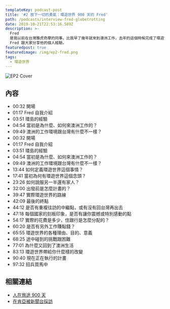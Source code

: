 ```yaml
---
templateKey: podcast-post
title: '#2 放下一切的勇氣：環遊世界 900 天的 Fred'
path: /podcasts/interview-fred-globetrotting
date: 2019-10-21T22:53:16.589Z
description: >-
  Fred
  是我以前在台灣雅虎奇摩的同事，比我早了幾年就來到澳洲工作，去年的這個時候完成了環遊世界。那我想如果你有出國工作的夢想、或者你本身已經在國外工作了，想必你們大都有一顆勇於冒險的心。可是，像環遊世界這樣的超級壯遊是否有可能達成呢？就讓已經完成的
  Fred 跟大家分享他的個人經驗。
featuredpost: true
featuredimage: /img/ep2-fred.png
tags:
  - 環遊世界
---
```


![EP2 Cover](/img/ep2-fred.png 'EP2 放下一切的勇氣：環遊世界 900 天的 Fred ')

## 內容

- 00:32 開場
- 01:17 Fred 自我介紹
- 03:51 環島的經驗
- 04:54 當初是為什麼、如何來澳洲工作的？
- 09:49 澳洲的工作環境跟台灣有什麼不一樣？
- 00:32 開場
- 01:17 Fred 自我介紹
- 03:51 環島的經驗
- 04:54 當初是為什麼、如何來澳洲工作的？
- 09:49 澳洲的工作環境跟台灣有什麼不一樣？
- 13:44 如何定義環遊世界這個事情？
- 17:41 當初為何有環遊世界這個念頭？
- 23:26 如何說服另一半還有家人？
- 32:00 出發前是怎麼計畫的？
- 39:47 實際環遊世界的路線
- 42:09 最後的終點
- 44:12 是否有重複往訪的中繼點，或有沒有回台灣再出去
- 47:18 每個國家的刻板印象，是否有讓你震撼或特別感動的點
- 54:17 實際的花費是多少，住跟行是怎麼分配的？
- 60:20 是否有另外工作賺點錢？
- 65:55 環遊世界的各種理由、目的、意義
- 68:25 途中碰到的挑戰跟困難
- 77:01 為什麼又回到了澳洲生活
- 83:13 環遊世界帶給你什麼樣的改變
- 90:40 現在正在執行的計畫
- 97:32 招兵買馬中

## 相關連結

- [人在旅途 900 天](https://zh.cyaontheroad.com)
- [在肯亞被新聞台採訪](https://www.youtube.com/watch?v=L2zRVkQZZqk&feature=youtu.be&t=189)
